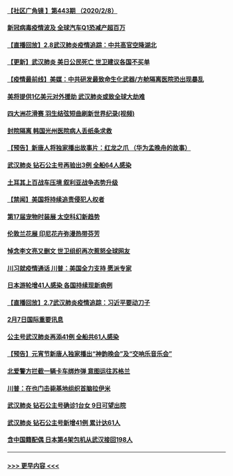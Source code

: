 #### [【社区广角镜  】第443期  （2020/2/8）](../pages/prog202/a102772736.md?t=02090655) 
#### [新冠病毒疫情波及 全球汽车Q1恐减产超百万](../pages/prog202/a102772695.md?t=02090655) 
#### [【直播回放】2.8武汉肺炎疫情追踪：中共高官空降湖北](../pages/prog202/a102772618.md?t=02090655) 
#### [【更新】武汉肺炎 美日公民死亡 世卫建议各国不买单](../pages/prog202/a102770740.md?t=02090655) 
#### [【疫情最前线】美媒：中共研发最致命生化武器/方舱隔离医院恐出现暴乱](../pages/prog202/a102772439.md?t=02090655) 
#### [美将提供1亿美元对外援助 武汉肺炎或致全球大劫难](../pages/prog202/a102772361.md?t=02090655) 
#### [四大洲花滑赛 羽生结弦短曲刷新世界纪录(视频)](../pages/prog202/a102772341.md?t=02090655) 
#### [封院隔离 韩国光州医院病人丢纸条求救](../pages/prog202/a102772282.md?t=02090655) 
#### [【预告】新唐人将独家播出故事片：红龙之爪 （华为孟晚舟的故事）](../pages/prog202/a102767728.md?t=02090655) 
#### [武汉肺炎 钻石公主号再验出3例 全船64人感染](../pages/prog202/a102771726.md?t=02090655) 
#### [土耳其上百战车压境 叙利亚战争态势升级](../pages/prog202/a102772132.md?t=02090655) 
#### [【禁闻】美国将持续追责侵犯人权者](../pages/prog202/a102772042.md?t=02090655) 
#### [第17届宠物时装展 太空科幻新趋势](../pages/prog202/a102772033.md?t=02090655) 
#### [伦敦兰花展 印尼花卉弥漫热带芬芳](../pages/prog202/a102772026.md?t=02090655) 
#### [悼念李文亮又删文 世卫组织再次惹怒全球网友](../pages/prog202/a102771968.md?t=02090655) 
#### [川习就疫情通话 川普：美国全力支持 愿派专家](../pages/prog202/a102771930.md?t=02090655) 
#### [日本游轮增41人感染 各国持续现新病例](../pages/prog202/a102771912.md?t=02090655) 
#### [【直播回放】2.7武汉肺炎疫情追踪：习近平要动刀子](../pages/prog202/a102771649.md?t=02090655) 
#### [2月7日国际重要讯息](../pages/prog202/a102771747.md?t=02090655) 
#### [公主号武汉肺炎再添41例 全船共61人感染](../pages/prog202/a102771703.md?t=02090655) 
#### [【预告】元宵节新唐人独家播出“神韵晚会”及“交响乐音乐会”](../pages/prog202/a102767674.md?t=02090655) 
#### [北爱警方拦截一辆卡车绑炸弹 意图运往苏格兰](../pages/prog202/a102771609.md?t=02090655) 
#### [川普：在也门击毙基地组织首脑拉伊米](../pages/prog202/a102771528.md?t=02090655) 
#### [武汉肺炎 钻石公主号确诊1台女 9日可望出院](../pages/prog202/a102771518.md?t=02090655) 
#### [武汉肺炎 钻石公主号新增41例 累计达61人](../pages/prog202/a102771486.md?t=02090655) 
#### [含中国籍配偶 日本第4架包机从武汉接回198人](../pages/prog202/a102771472.md?t=02090655) 

----
#### [ >>> 更早内容 <<< ](../indexes/prog202-earlier.md)
